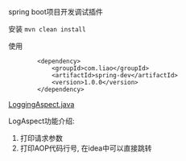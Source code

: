 spring boot项目开发调试插件

安装
```mvn clean install```

使用
```     
        <dependency>
            <groupId>com.liao</groupId>
            <artifactId>spring-dev</artifactId>
            <version>1.0.0</version>
        </dependency>
```
[LoggingAspect.java](src%2Fmain%2Fjava%2Fcom%2Fliao%2Fspringdev%2Faspect%2FLoggingAspect.java)

LogAspect功能介绍:
1. 打印请求参数
2. 打印AOP代码行号, 在idea中可以直接跳转